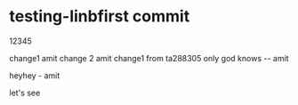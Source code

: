 # testing-linbfirst commit
12345

change1 amit
change 2 amit
change1 from ta288305
only god knows -- amit

heyhey - amit


let's see
